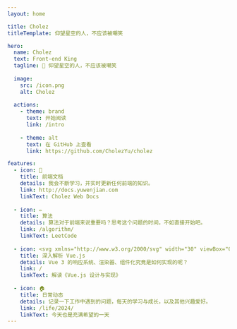```yaml
---
layout: home

title: Cholez
titleTemplate: 仰望星空的人，不应该被嘲笑

hero:
  name: Cholez
  text: Front-end King
  tagline: 🌈 仰望星空的人，不应该被嘲笑
  
  image:
    src: /icon.png
    alt: Cholez
  
  actions:
    - theme: brand
      text: 开始阅读
      link: /intro
    
    - theme: alt
      text: 在 GitHub 上查看
      link: https://github.com/CholezYu/cholez

features:
  - icon: 📖
    title: 前端文档
    details: 我会不断学习，并实时更新任何前端的知识。
    link: http://docs.yuwenjian.com
    linkText: Cholez Web Docs
  
  - icon: ✏️
    title: 算法
    details: 算法对于前端来说重要吗？思考这个问题的时间，不如直接开始吧。
    link: /algorithm/
    linkText: LeetCode
  
  - icon: <svg xmlns="http://www.w3.org/2000/svg" width="30" viewBox="0 0 256 220.8"><path fill="#41B883" d="M204.8 0H256L128 220.8 0 0h97.92L128 51.2 157.44 0h47.36Z"/><path fill="#41B883" d="m0 0 128 220.8L256 0h-51.2L128 132.48 50.56 0H0Z"/><path fill="#35495E" d="M50.56 0 128 133.12 204.8 0h-47.36L128 51.2 97.92 0H50.56Z"/></svg>
    title: 深入解析 Vue.js
    details: Vue 3 的响应系统、渲染器、组件化究竟是如何实现的呢？
    link: /
    linkText: 解读《Vue.js 设计与实现》
  
  - icon: 🏠
    title: 日常动态
    details: 记录一下工作中遇到的问题，每天的学习与成长，以及其他兴趣爱好。
    link: /life/2024/
    linkText: 今天也是充满希望的一天
---
```


<script setup>
  import Members from "./components/Members.vue"
</script>

<Members />
